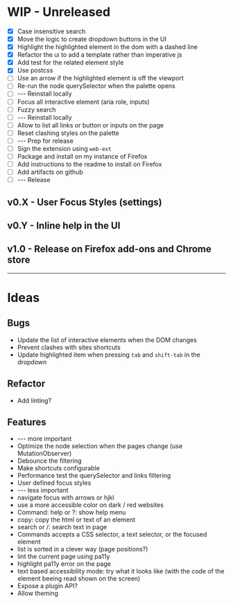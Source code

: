 # WIP - Unreleased

- [X] Case insensitive search
- [X] Move the logic to create dropdown buttons in the UI
- [X] Highlight the highlighted element in the dom with a dashed line
- [X] Refactor the ui to add a template rather than imperative js
- [X] Add test for the related element style
- [X] Use postcss
- [ ] Use an arrow if the highlighted element is off the viewport
- [ ] Re-run the node querySelector when the palette opens
- [ ] --- Reinstall locally
- [ ] Focus all interactive element (aria role, inputs)
- [ ] Fuzzy search
- [ ] --- Reinstall locally
- [ ] Allow to list all links or button or inputs on the page
- [ ] Reset clashing styles on the palette
- [ ] --- Prep for release
- [ ] Sign the extension using `web-ext`
- [ ] Package and install on my instance of Firefox
- [ ] Add instructions to the readme to install on Firefox
- [ ] Add artifacts on github
- [ ] --- Release

## v0.X - User Focus Styles (settings)
## v0.Y - Inline help in the UI
## v1.0 - Release on Firefox add-ons and Chrome store

----

# Ideas

## Bugs

* Update the list of interactive elements when the DOM changes
* Prevent clashes with sites shortcuts
* Update highlighted item when pressing `tab` and `shift-tab` in the dropdown

## Refactor

* Add linting?

## Features

* --- more important
* Optimize the node selection when the pages change (use MutationObserver)
* Debounce the filtering
* Make shortcuts configurable
* Performance test the querySelector and links filtering
* User defined focus styles
* --- less important
* navigate focus with arrows or hjkl
* use a more accessible color on dark / red websites
* Command: help or ?: show help menu
* copy: copy the html or text of an element
* search or /: search text in page
* Commands accepts a CSS selector, a text selector, or the focused element
* list is sorted in a clever way (page positions?)
* lint the current page using pa11y
* highlight pa11y error on the page
* text based accessibility mode: try what it looks like (with the code of the element beeing read shown on the screen)
* Expose a plugin API?
* Allow theming
